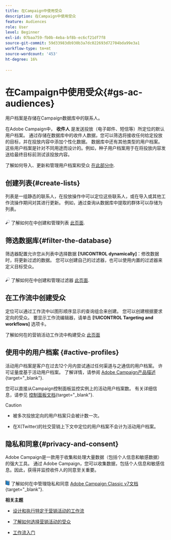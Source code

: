 ```yaml
---
title: 在Campaign中使用受众
description: 在Campaign中使用受众
feature: Audiences
role: User
level: Beginner
exl-id: 07baa759-fb0b-4eba-bf8b-ec6cf21df7f8
source-git-commit: 59d33983db930b3a7dc022693d72704bda99e3a1
workflow-type: tm+mt
source-wordcount: '453'
ht-degree: 16%

---
```


# 在Campaign中使用受众{#gs-ac-audiences}

用户档案是存储在Campaign数据库中的联系人。

在Adobe Campaign中， **收件人** 是发送投放（电子邮件、短信等）所定位的默认用户档案。 通过存储在数据库中的收件人数据，您可以筛选将接收任何给定投放的目标，并在投放内容中添加个性化数据。 数据库中还有其他类型的用户档案。这些用户档案是针对不同用途而设计的。例如，种子用户档案用于在将投放内容发送给最终目标前测试该投放内容。

了解如何导入、更新和管理用户档案和受众 [在此部分中](../audiences/gs-audiences.md).

## 创建列表{#create-lists}

列表是一组静态的联系人，在投放操作中可以定位这些联系人，或在导入或其他工作流操作期间对其进行更新。 例如，通过查询从数据库中提取的群体可以存储为列表。

![](../assets/do-not-localize/glass.png) 了解如何在中创建和管理列表 [此页面](../audiences/create-audiences.md).

## 筛选数据库{#filter-the-database}

筛选器配置允许您从列表中选择数据 **[!UICONTROL dynamically]**：修改数据时，将更新过滤的数据。 您可以创建自己的过滤器，也可以使用内置的过滤器来定义目标受众。

![](../assets/do-not-localize/glass.png) 了解如何在中创建和管理过滤器 [此页面](../audiences/create-filters.md).

## 在工作流中创建受众

定位可以通过工作流中以图形顺序显示的查询组合来创建。 您可以创建根据要求定向的受众。 要显示工作流编辑器，请单击 **[!UICONTROL Targeting and workflows]** 选项卡。

了解如何在的营销活动工作流中构建受众 [此页面](https://experienceleague.adobe.com/docs/campaign/automation/campaign-orchestration/marketing-campaign-target.html?lang=zh-Hans)


## 使用中的用户档案 {#active-profiles}

活动用户档案是客户在过去12个月内尝试通过任何渠道与之通信的用户档案。 许可证量度基于活动用户档案。 了解详情，请参阅 [Adobe Campaign产品描述](https://helpx.adobe.com/cn/legal/product-descriptions/adobe-campaign-managed-cloud-services.html){target="_blank"}.

您可以直接从Campaign控制面板监控实例上的活动用户档案数。 有关详细信息，请参见 [控制面板文档](https://experienceleague.adobe.com/docs/control-panel/using/performance-monitoring/active-profiles-monitoring.html){target="_blank"}.

>[!CAUTION]
>
>* 被多次投放定向的用户档案只会被计数一次。
>
>* 在X(Twitter)的社交营销上下文中定位的用户档案不会计为活动用户档案。

## 隐私和同意{#privacy-and-consent}

Adobe Campaign是一款用于收集和处理大量数据（包括个人信息和敏感数据）的强大工具。 通过 Adobe Campaign，您可以收集数据，包括个人信息和敏感信息。因此，获得并监控收件人的同意至关重要。

![](../assets/do-not-localize/book.png) 了解如何在中管理隐私和同意 [Adobe Campaign Classic v7文档](https://experienceleague.adobe.com/docs/campaign-classic/using/getting-started/privacy/privacy-and-recommendations.html?lang=zh-Hans){target="_blank"}.

**相关主题**

* [设计和执行特定于营销活动的工作流](https://experienceleague.adobe.com/docs/campaign/automation/workflows/introduction/wf-type/campaign-workflows.html)

* [了解如何选择营销活动的受众](https://experienceleague.adobe.com/docs/campaign/automation/campaign-orchestration/marketing-campaign-target.html?lang=zh-Hans)

* [工作流入门](https://experienceleague.adobe.com/docs/campaign/automation/workflows/introduction/build-a-workflow.html?lang=zh-Hans)
